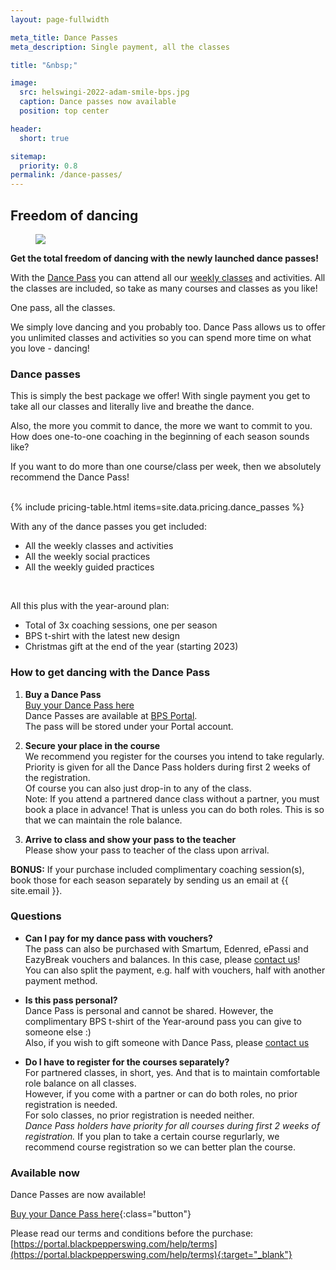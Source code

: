 ```yaml
---
layout: page-fullwidth

meta_title: Dance Passes
meta_description: Single payment, all the classes

title: "&nbsp;"

image:
  src: helswingi-2022-adam-smile-bps.jpg
  caption: Dance passes now available
  position: top center

header:
  short: true

sitemap:
  priority: 0.8
permalink: /dance-passes/
---
```


[1]: https://holvi.com/shop/blackpepperswing/product/1ce630f2adcbab35275d593185d8f2f9/

<section class="medium-8 medium-centered columns" markdown="1">

## Freedom of dancing


<figure class="article-media small-right">
<div class="frame square cover shadow-pop">
<img src="{{ 'teemu-olga-alppitalo-floorwarming.jpg' | imgurl,size:'medium' }}" />
</div>
</figure>

**Get the total freedom of dancing with the newly launched dance passes!**

With the [Dance Pass][1] you can attend all our [weekly classes](/courses) and activities. All the classes are included, so take as many courses and classes as you like!

One pass, all the classes.

We simply love dancing and you probably too. Dance Pass allows us to offer you unlimited classes and activities so you can spend more time on what you love - dancing!


### Dance passes

This is simply the best package we offer! With single payment you get to take all our classes and literally live and breathe the dance.

Also, the more you commit to dance, the more we want to commit to you. How does one-to-one coaching in the beginning of each season sounds like?

If you want to do more than one course/class per week, then we absolutely recommend the Dance Pass!

</section>

<section class="medium-8 medium-centered columns"></section>

<section>
  <br />
  {% include pricing-table.html items=site.data.pricing.dance_passes %}
</section>

<section class="text-center">
  <p>With any of the dance passes you get included:</p>
  <ul class="list-checkmarks list-center list-fit-content">
    <li>All the weekly classes and activities</li>
    <li>All the weekly social practices</li>
    <li>All the weekly guided practices</li>
  </ul>
  <br />
  <p>All this plus with the year-around plan:</p>
  <ul class="list-checkmarks list-center list-fit-content">
    <li>Total of 3x coaching sessions, one per season</li>
    <li>BPS t-shirt with the latest new design</li>
    <li>Christmas gift at the end of the year (starting 2023)</li>
  </ul>
</section>

<section class="medium-8 medium-centered columns" markdown="1">

### How to get dancing with the Dance Pass

1. **Buy a Dance Pass**  
  [Buy your Dance Pass here][1]  
  Dance Passes are available at [BPS Portal][1].  
  The pass will be stored under your Portal account.

2. **Secure your place in the course**  
  We recommend you register for the courses you intend to take regularly. Priority is given for all the Dance Pass holders during first 2 weeks of the registration.  
  Of course you can also just drop-in to any of the class.  
  Note: If you attend a partnered dance class without a partner, you must book a place in advance! That is unless you can do both roles. This is so that we can maintain the role balance.

3. **Arrive to class and show your pass to the teacher**  
  Please show your pass to teacher of the class upon arrival.

**BONUS:** If your purchase included complimentary coaching session(s), book those for each season separately by sending us an email at {{ site.email }}.


### Questions

* **Can I pay for my dance pass with vouchers?**  
  The pass can also be purchased with Smartum, Edenred, ePassi and EazyBreak vouchers and balances. In this case, please [contact us](/contact)!  
  You can also split the payment, e.g. half with vouchers, half with another payment method.

* **Is this pass personal?**  
  Dance Pass is personal and cannot be shared. However, the complimentary BPS t-shirt of the Year-around pass you can give to someone else :)  
  Also, if you wish to gift someone with Dance Pass, please [contact us](/contact)

* **Do I have to register for the courses separately?**  
  For partnered classes, in short, yes. And that is to maintain comfortable role balance on all classes.  
  However, if you come with a partner or can do both roles, no prior registration is needed.  
  For solo classes, no prior registration is needed neither.  
  _Dance Pass holders have priority for all courses during first 2 weeks of registration._ If you plan to take a certain course regurlarly, we recommend course registration so we can better plan the course.


### Available now

Dance Passes are now available!

[Buy your Dance Pass here][1]{:class="button"}

Please read our terms and conditions before the purchase:  
[https://portal.blackpepperswing.com/help/terms](https://portal.blackpepperswing.com/help/terms){:target="_blank"}

</section>
